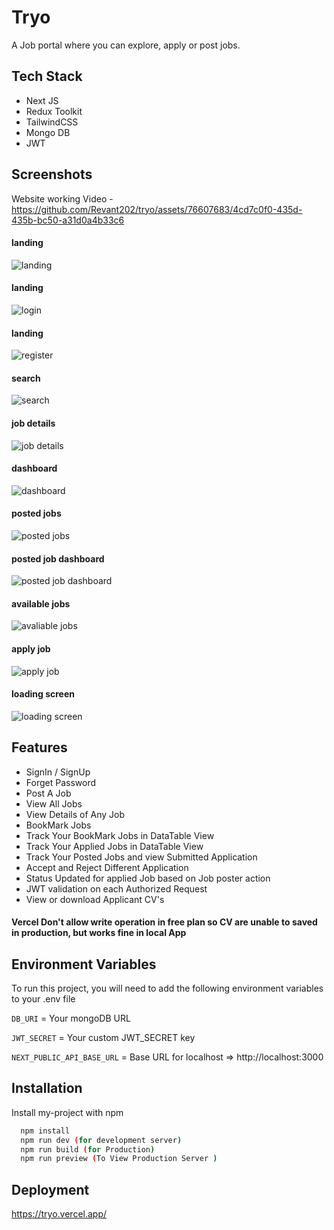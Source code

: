 
# Tryo

A Job portal where you can explore, apply or post jobs.




## Tech Stack

- Next JS 
- Redux Toolkit
- TailwindCSS  
- Mongo DB  
- JWT





## Screenshots



Website working Video - https://github.com/Revant202/tryo/assets/76607683/4cd7c0f0-435d-435b-bc50-a31d0a4b33c6
#### landing
![landing](https://github.com/Revant202/tryo/assets/76607683/6c626d94-37f2-4d20-96c0-25ff17b7dc87)
#### landing
![login](https://github.com/Revant202/tryo/assets/76607683/28726cc6-c479-488d-b09a-6044915b0992)
#### landing
![register](https://github.com/Revant202/tryo/assets/76607683/0c8477c5-3fad-4b44-a95c-4fd84caac7a3)
#### search
![search](https://github.com/Revant202/tryo/assets/76607683/a6318d52-4d88-4ac5-8a68-056412184636)
#### job details
![job details](https://github.com/Revant202/tryo/assets/76607683/3825c7b8-79f8-42f0-ae4c-e1bca8dec447)
#### dashboard
![dashboard](https://github.com/Revant202/tryo/assets/76607683/48b2c3ad-706d-4639-b4e5-4e84d26f92aa)
#### posted jobs
![posted jobs](https://github.com/Revant202/tryo/assets/76607683/08b665d8-ae9d-41fc-985d-c6817fcdd095)
#### posted job dashboard
![posted job dashboard](https://github.com/Revant202/tryo/assets/76607683/53335379-1909-4d67-88e8-997f854f80a2)
#### available jobs
![avaliable jobs](https://github.com/Revant202/tryo/assets/76607683/91f2518f-13f2-451e-929b-14bc19301e29)
#### apply job
![apply job](https://github.com/Revant202/tryo/assets/76607683/317f42c9-9eb6-4ac5-86f9-20af414933dc)
#### loading screen
![loading screen](https://github.com/Revant202/tryo/assets/76607683/6b01b68c-0c7b-4c10-97df-2d19df31cbcc)



## Features



- SignIn / SignUp
- Forget Password
- Post A Job
- View  All Jobs
- View Details of Any Job
- BookMark Jobs
- Track Your BookMark Jobs in DataTable View
- Track Your Applied Jobs in DataTable View 
- Track Your Posted Jobs and view Submitted Application 
- Accept and Reject Different Application 
- Status Updated for applied Job based on Job poster action 
- JWT validation on each Authorized Request
- View or download Applicant CV's
#### Vercel Don't allow write operation in free plan so CV are unable to saved in production, but works fine in local App

## Environment Variables

To run this project, you will need to add the following environment variables to your .env file

`DB_URI` = Your mongoDB URL

`JWT_SECRET` = Your custom JWT_SECRET key

`NEXT_PUBLIC_API_BASE_URL` =  Base URL for localhost  => http://localhost:3000


## Installation

Install my-project with npm

```bash
  npm install
  npm run dev (for development server)
  npm run build (for Production)
  npm run preview (To View Production Server )
```
## Deployment
https://tryo.vercel.app/
